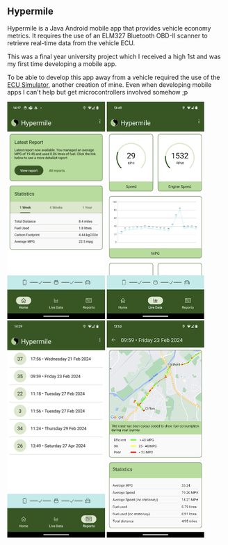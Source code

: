 ## Hypermile

Hypermile is a Java Android mobile app that provides vehicle economy metrics. It requires the use of an ELM327 Bluetooth OBD-II scanner to retrieve real-time data from the vehicle ECU.

This was a final year university project which I received a high 1st and was my first time developing a mobile app.

To be able to develop this app away from a vehicle required the use of the <a href="https://github.com/Ms1Dev/ECU_Sim">ECU Simulator</a>, another creation of mine. Even when developing mobile apps I can't help but get microcontrollers involved somehow ;p

<div>
  <img src="https://github.com/Ms1Dev/Hypermile/blob/master/home_fragment.png" alt="Home fragment" height="500"/>
  <img src="https://github.com/Ms1Dev/Hypermile/blob/master/live_data_fragment.png" alt="Live data fragment" height="500"/>
  <img src="https://github.com/Ms1Dev/Hypermile/blob/master/report_fragment.png" alt="Report fragment" height="500"/>
  <img src="https://github.com/Ms1Dev/Hypermile/blob/master/report_activity.png" alt="Report activity" height="500"/>
</div>

